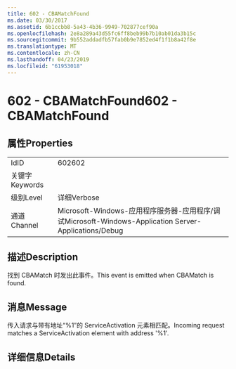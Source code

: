 ```yaml
---
title: 602 - CBAMatchFound
ms.date: 03/30/2017
ms.assetid: 6b1ccbb8-5a43-4b36-9949-702877cef90a
ms.openlocfilehash: 2e8a289a43d55fc6ff8beb99b7b10ab01da3b15c
ms.sourcegitcommit: 9b552addadfb57fab0b9e7852ed4f1f1b8a42f8e
ms.translationtype: MT
ms.contentlocale: zh-CN
ms.lasthandoff: 04/23/2019
ms.locfileid: "61953018"
---
```

# <a name="602---cbamatchfound"></a><span data-ttu-id="f86e4-102">602 - CBAMatchFound</span><span class="sxs-lookup"><span data-stu-id="f86e4-102">602 - CBAMatchFound</span></span>
## <a name="properties"></a><span data-ttu-id="f86e4-103">属性</span><span class="sxs-lookup"><span data-stu-id="f86e4-103">Properties</span></span>  
  
|||  
|-|-|  
|<span data-ttu-id="f86e4-104">Id</span><span class="sxs-lookup"><span data-stu-id="f86e4-104">ID</span></span>|<span data-ttu-id="f86e4-105">602</span><span class="sxs-lookup"><span data-stu-id="f86e4-105">602</span></span>|  
|<span data-ttu-id="f86e4-106">关键字</span><span class="sxs-lookup"><span data-stu-id="f86e4-106">Keywords</span></span>||  
|<span data-ttu-id="f86e4-107">级别</span><span class="sxs-lookup"><span data-stu-id="f86e4-107">Level</span></span>|<span data-ttu-id="f86e4-108">详细</span><span class="sxs-lookup"><span data-stu-id="f86e4-108">Verbose</span></span>|  
|<span data-ttu-id="f86e4-109">通道</span><span class="sxs-lookup"><span data-stu-id="f86e4-109">Channel</span></span>|<span data-ttu-id="f86e4-110">Microsoft-Windows-应用程序服务器-应用程序/调试</span><span class="sxs-lookup"><span data-stu-id="f86e4-110">Microsoft-Windows-Application Server-Applications/Debug</span></span>|  
  
## <a name="description"></a><span data-ttu-id="f86e4-111">描述</span><span class="sxs-lookup"><span data-stu-id="f86e4-111">Description</span></span>  
 <span data-ttu-id="f86e4-112">找到 CBAMatch 时发出此事件。</span><span class="sxs-lookup"><span data-stu-id="f86e4-112">This event is emitted when CBAMatch is found.</span></span>  
  
## <a name="message"></a><span data-ttu-id="f86e4-113">消息</span><span class="sxs-lookup"><span data-stu-id="f86e4-113">Message</span></span>  
 <span data-ttu-id="f86e4-114">传入请求与带有地址“%1”的 ServiceActivation 元素相匹配。</span><span class="sxs-lookup"><span data-stu-id="f86e4-114">Incoming request matches a ServiceActivation element with address '%1'.</span></span>  
  
## <a name="details"></a><span data-ttu-id="f86e4-115">详细信息</span><span class="sxs-lookup"><span data-stu-id="f86e4-115">Details</span></span>

